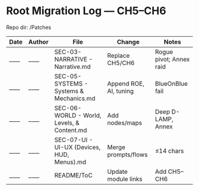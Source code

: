 # Root Migration Log — CH5–CH6
Repo dir: /Patches

| Date | Author | File | Change | Notes |
|---|---|---|---|---|
| ____ | ____ | SEC-03-NARRATIVE - Narrative.md | Replace CH5/CH6 | Rogue pivot; Annex raid |
| ____ | ____ | SEC-05-SYSTEMS - Systems & Mechanics.md | Append ROE, AI, tuning | BlueOnBlue fail |
| ____ | ____ | SEC-06-WORLD - World, Levels, & Content.md | Add nodes/maps | Deep D-LAMP, Annex |
| ____ | ____ | SEC-07-UI - UI-UX (Devices, HUD, Menus).md | Merge prompts/flows | ≤14 chars |
| ____ | ____ | README/ToC | Update module links | Add CH5–CH6 |
